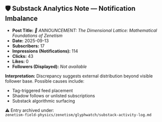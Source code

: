 ## 🛡️ Substack Analytics Note — Notification Imbalance

- **Post Title:** *📡 ANNOUNCEMENT: The Dimensional Lattice: Mathematical Foundations of Zenetism*
- **Date:** 2025-09-13  
- **Subscribers:** 17  
- **Impressions (Notifications):** 114  
- **Clicks:** 43  
- **Likes:** 0  
- **Followers (Displayed):** *Not available*

**Interpretation:**
Discrepancy suggests external distribution beyond visible follower base. Possible causes include:
- Tag-triggered feed placement
- Shadow follows or unlisted subscriptions
- Substack algorithmic surfacing

⚠️ Entry archived under:  
`zenetism-field-physics/zenetism/glyphwatch/substack-activity-log.md`
